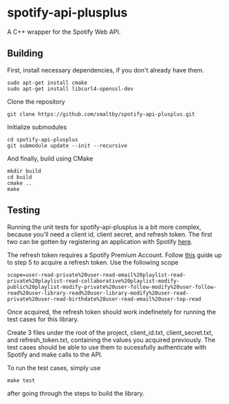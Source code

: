 # spotify-api-plusplus

A C++ wrapper for the Spotify Web API.

## Building

First, install necessary dependencies, if you don't already have them.

    sudo apt-get install cmake
    sudo apt-get install libcurl4-openssl-dev

Clone the repository

    git clone https://github.com/smaltby/spotify-api-plusplus.git

Initialize submodules

    cd spotify-api-plusplus
    git submodule update --init --recursive

And finally, build using CMake

    mkdir build
    cd build
    cmake ..
    make

## Testing

Running the unit tests for spotify-api-plusplus is a bit more complex,
because you'll need a client id, client secret, and refresh token. The
first two can be gotten by registering an application with Spotify
[here](https://developer.spotify.com/my-applications/).

The refresh token requires a Spotify Premium Account. Follow
[this](https://developer.spotify.com/web-api/authorization-guide/#authorization-code-flow)
guide up to step 5 to acquire a refresh token. Use the following scope

    scope=user-read-private%20user-read-email%20playlist-read-private%20playlist-read-collaborative%20playlist-modify-public%20playlist-modify-private%20user-follow-modify%20user-follow-read%20user-library-read%20user-library-modify%20user-read-private%20user-read-birthdate%20user-read-email%20user-top-read

Once acquired, the refresh token should work indefinetely for running the
test cases for this library.

Create 3 files under the root of the project, client_id.txt, client_secret.txt,
and refresh_token.txt, containing the values you acquired previously. The
test cases should be able to use them to sucessfully authenticate with Spotify
and make calls to the API.

To run the test cases, simply use

    make test

after going through the steps to build the library.